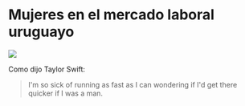 # Mujeres en el mercado laboral uruguayo

![](https://omghcontent.affino.com/AcuCustom/Sitename/DAM/081/MIND-THE-PAYGAP-MIN.jpg)

Como dijo Taylor Swift:

> I'm so sick of running as fast as I can wondering if I'd get there quicker if I was a man.
